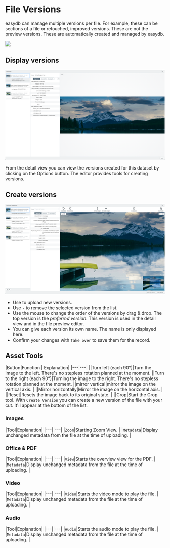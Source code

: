 # File Versions

easydb can manage multiple versions per file. For example, these can be sections of a file or retouched, improved versions. These are not the preview versions. These are automatically created and managed by easydb.

![](/assets/versions_menu_en.png)


## Display versions

![Displaying Versions](versionen_detail.png)

From the detail view you can view the versions created for this dataset by clicking on the <i class="fa fa-ellipsis-v"></i> Options button. The editor provides tools for creating versions.

## Create versions

![Show versions with zoom enabled](versionen_editor.png)

* Use <i class="fa fa-upload"></i> to upload new versions.
* Use <code class="button">-</code> to remove the selected version from the list.
* Use the mouse to change the order of the versions by drag & drop. The top version is the *preferred version*. This version is used in the detail view and in the file preview editor.
* You can give each version its own name. The name is only displayed here.
* Confirm your changes with <code class="button">Take over</code> to save them for the record.

## Asset Tools

|Button|Function | Explanation|
|---|---|
|<i class="fa fa-rotate-left"></i>|Turn left (each 90°)|Turn the image to the left. There's no stepless rotation planned at the moment.
|<i class="fa fa-rotate-right"></i>|Turn to the right (each 90°)|Turning the image to the right. There's no stepless rotation planned at the moment.
|<i class="fa fa-arrows-v"></i>|mirror vertical|mirror the image on the vertical axis. |
|<i class="fa fa-arrows-h"></i>|Mirror horizontally|Mirror the image on the horizontal axis. |
|<i class="fa fa fa-refresh"></i>|Reset|Resets the image back to its original state. |
|<i class="fa fa-crop"></i>|Crop|Start the Crop tool. With <code class="button">Create Version</code> you can create a new version of the file with your cut. It'll appear at the bottom of the list.


### Images

|Tool|Explanation|
|---||---|
|<code class="button">Zoom</code>|Starting Zoom View. |
|<code class="button">Metadata</code>|Display unchanged metadata from the file at the time of uploading. |

### Office & PDF

|Tool|Explanation|
|---||---|
|<code class="button">View</code>|Starts the overview view for the PDF. |
|<code class="button">Metadata</code>|Display unchanged metadata from the file at the time of uploading. |

### Video

|Tool|Explanation|
|---||---|
|<code class="button">Video</code>|Starts the video mode to play the file. |
|<code class="button">Metadata</code>|Display unchanged metadata from the file at the time of uploading. |

### Audio

|Tool|Explanation|
|---||---|
|<code class="button">Audio</code>|Starts the audio mode to play the file. |
|<code class="button">Metadata</code>|Display unchanged metadata from the file at the time of uploading. |

